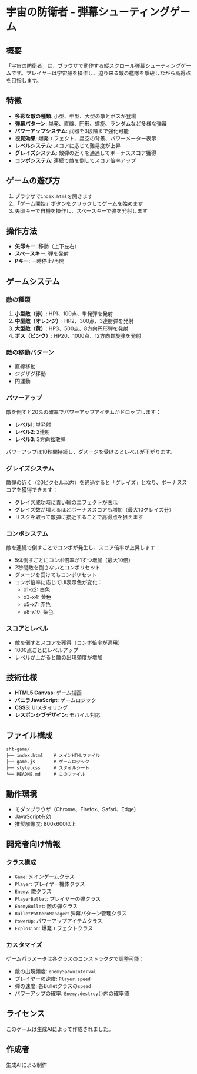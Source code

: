 # 宇宙の防衛者 - 弾幕シューティングゲーム

## 概要
「宇宙の防衛者」は、ブラウザで動作する縦スクロール弾幕シューティングゲームです。プレイヤーは宇宙船を操作し、迫り来る敵の艦隊を撃破しながら高得点を目指します。

## 特徴
- **多彩な敵の種類**: 小型、中型、大型の敵とボスが登場
- **弾幕パターン**: 単発、直線、円形、螺旋、ランダムなど多様な弾幕
- **パワーアップシステム**: 武器を3段階まで強化可能
- **視覚効果**: 爆発エフェクト、星空の背景、パワーメーター表示
- **レベルシステム**: スコアに応じて難易度が上昇
- **グレイズシステム**: 敵弾の近くを通過してボーナススコア獲得
- **コンボシステム**: 連続で敵を倒してスコア倍率アップ

## ゲームの遊び方
1. ブラウザで`index.html`を開きます
2. 「ゲーム開始」ボタンをクリックしてゲームを始めます
3. 矢印キーで自機を操作し、スペースキーで弾を発射します

## 操作方法
- **矢印キー**: 移動（上下左右）
- **スペースキー**: 弾を発射
- **Pキー**: 一時停止/再開

## ゲームシステム

### 敵の種類
1. **小型敵（赤）**: HP1、100点、単発弾を発射
2. **中型敵（オレンジ）**: HP2、300点、3連射弾を発射
3. **大型敵（黄）**: HP3、500点、8方向円形弾を発射
4. **ボス（ピンク）**: HP20、1000点、12方向螺旋弾を発射

### 敵の移動パターン
- 直線移動
- ジグザグ移動
- 円運動

### パワーアップ
敵を倒すと20%の確率でパワーアップアイテムがドロップします：
- **レベル1**: 単発射
- **レベル2**: 2連射
- **レベル3**: 3方向拡散弾

パワーアップは10秒間持続し、ダメージを受けるとレベルが下がります。

### グレイズシステム
敵弾の近く（20ピクセル以内）を通過すると「グレイズ」となり、ボーナススコアを獲得できます：
- グレイズ成功時に青い輪のエフェクトが表示
- グレイズ数が増えるほどボーナススコアも増加（最大10グレイズ分）
- リスクを取って敵弾に接近することで高得点を狙えます

### コンボシステム
敵を連続で倒すことでコンボが発生し、スコア倍率が上昇します：
- 5体倒すごとにコンボ倍率が1ずつ増加（最大10倍）
- 2秒間敵を倒さないとコンボリセット
- ダメージを受けてもコンボリセット
- コンボ倍率に応じてUI表示色が変化：
  - x1-x2: 白色
  - x3-x4: 黄色
  - x5-x7: 赤色
  - x8-x10: 紫色

### スコアとレベル
- 敵を倒すとスコアを獲得（コンボ倍率が適用）
- 1000点ごとにレベルアップ
- レベルが上がると敵の出現頻度が増加

## 技術仕様
- **HTML5 Canvas**: ゲーム描画
- **バニラJavaScript**: ゲームロジック
- **CSS3**: UIスタイリング
- **レスポンシブデザイン**: モバイル対応

## ファイル構成
```
sht-game/
├── index.html    # メインHTMLファイル
├── game.js       # ゲームロジック
├── style.css     # スタイルシート
└── README.md     # このファイル
```

## 動作環境
- モダンブラウザ（Chrome、Firefox、Safari、Edge）
- JavaScript有効
- 推奨解像度: 800x600以上

## 開発者向け情報

### クラス構成
- `Game`: メインゲームクラス
- `Player`: プレイヤー機体クラス
- `Enemy`: 敵クラス
- `PlayerBullet`: プレイヤーの弾クラス
- `EnemyBullet`: 敵の弾クラス
- `BulletPatternManager`: 弾幕パターン管理クラス
- `PowerUp`: パワーアップアイテムクラス
- `Explosion`: 爆発エフェクトクラス

### カスタマイズ
ゲームパラメータは各クラスのコンストラクタで調整可能：
- 敵の出現頻度: `enemySpawnInterval`
- プレイヤーの速度: `Player.speed`
- 弾の速度: 各Bulletクラスの`speed`
- パワーアップの確率: `Enemy.destroy()`内の確率値

## ライセンス
このゲームは生成AIによって作成されました。

## 作成者
生成AIによる制作
